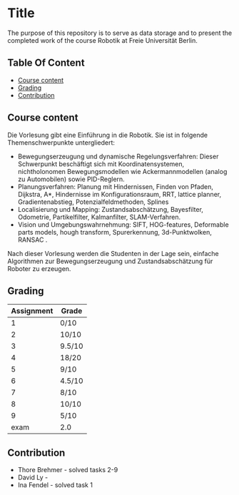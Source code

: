 # Title

The purpose of this repository is to serve as data storage and to present the completed work of the course Robotik at Freie Universität Berlin.

## Table Of Content

- [Course content](#course-content)
- [Grading](#grading)
- [Contribution](#contribution)


## Course content

Die Vorlesung gibt eine Einführung in die Robotik. Sie ist in folgende Themenschwerpunkte untergliedert:
- Bewegungserzeugung und dynamische Regelungsverfahren: Dieser Schwerpunkt beschäftigt sich mit Koordinatensystemen, nichtholonomen Bewegungsmodellen wie Ackermannmodellen (analog zu Automobilen) sowie PID-Reglern.
- Planungsverfahren: Planung mit Hindernissen, Finden von Pfaden, Dijkstra, A*, Hindernisse im Konfigurationsraum, RRT, lattice planner, Gradientenabstieg, Potenzialfeldmethoden, Splines
- Localisierung und Mapping: Zustandsabschätzung, Bayesfilter, Odometrie, Partikelfilter, Kalmanfilter, SLAM-Verfahren.
- Vision und Umgebungswahrnehmung: SIFT, HOG-features, Deformable parts models, hough transform, Spurerkennung, 3d-Punktwolken, RANSAC .

Nach dieser Vorlesung werden die Studenten in der Lage sein, einfache Algorithmen zur Bewegungserzeugung und Zustandsabschätzung für Roboter zu erzeugen.



## Grading

| Assignment  | Grade |
| ------------- | ------------- |
| 1  | 0/10  |
| 2  | 10/10  |
| 3  | 9.5/10  |
| 4  | 18/20  |
| 5  | 9/10  |
| 6  | 4.5/10  |
| 7  | 8/10  |
| 8  | 10/10  |
| 9  | 5/10  |
| exam  | 2.0  |



## Contribution

* Thore Brehmer - solved tasks 2-9
* David Ly - 
* Ina Fendel - solved task 1